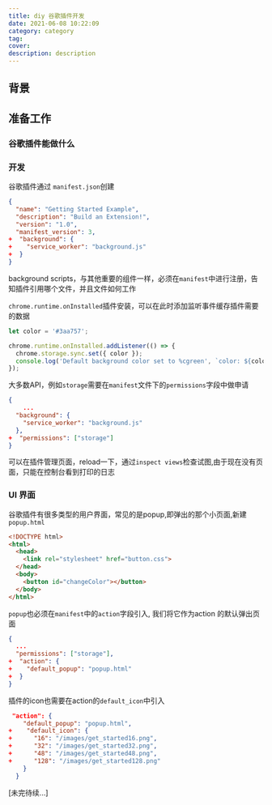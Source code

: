 ```yaml
---
title: diy 谷歌插件开发
date: 2021-06-08 10:22:09
category: category
tag:
cover:
description: description
---
```


## 背景

## 准备工作

### 谷歌插件能做什么

### 开发

谷歌插件通过 `manifest.json`创建

```json
{
  "name": "Getting Started Example",
  "description": "Build an Extension!",
  "version": "1.0",
  "manifest_version": 3,
+  "background": {
+    "service_worker": "background.js"
+  }
}
```

background scripts，与其他重要的组件一样，必须在`manifest`中进行注册，告知插件引用哪个文件，并且文件如何工作

`chrome.runtime.onInstalled`插件安装，可以在此时添加监听事件缓存插件需要的数据

```js
let color = '#3aa757';

chrome.runtime.onInstalled.addListener(() => {
  chrome.storage.sync.set({ color });
  console.log('Default background color set to %cgreen', `color: ${color}`);
});
```

大多数API，例如`storage`需要在`manifest`文件下的`permissions`字段中做申请

```json
{
	...
  "background": {
    "service_worker": "background.js"
  },
+  "permissions": ["storage"]
}
```

可以在插件管理页面，reload一下，通过`inspect views`检查试图,由于现在没有页面，只能在控制台看到打印的日志

### UI 界面

谷歌插件有很多类型的用户界面，常见的是popup,即弹出的那个小页面,新建`popup.html`

```html
<!DOCTYPE html>
<html>
  <head>
    <link rel="stylesheet" href="button.css">
  </head>
  <body>
    <button id="changeColor"></button>
  </body>
</html>
```

`popup`也必须在`manifest`中的`action`字段引入, 我们将它作为action 的默认弹出页面

```json
{
  ...
  "permissions": ["storage"],
+  "action": {
+    "default_popup": "popup.html"
+  }
}
```

插件的icon也需要在action的`default_icon`中引入

```json
 "action": {
    "default_popup": "popup.html",
+    "default_icon": {
+      "16": "/images/get_started16.png",
+      "32": "/images/get_started32.png",
+      "48": "/images/get_started48.png",
+      "128": "/images/get_started128.png"
    }
  }
```



























[未完待续...]
